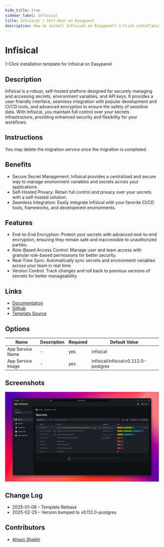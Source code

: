 ```yaml
---
hide_title: true
sidebar_label: Infisical
title: Infisical | Self-Host on Easypanel
description: How to install Infisical on Easypanel? 1-Click installation template for Infisical on Easypanel
---
```


<!-- generated -->

# Infisical

1-Click installation template for Infisical on Easypanel

## Description

Infisical is a robust, self-hosted platform designed for securely managing and accessing secrets, environment variables, and API keys. It provides a user-friendly interface, seamless integration with popular development and CI/CD tools, and advanced encryption to ensure the safety of sensitive data. With Infisical, you maintain full control over your secrets infrastructure, providing enhanced security and flexibility for your workflows.

## Instructions

You may delete the migration service once the migration is completed.

## Benefits

- Secure Secret Management: Infisical provides a centralized and secure way to manage environment variables and secrets across your applications.
- Self-Hosted Privacy: Retain full control and privacy over your secrets with a self-hosted solution.
- Seamless Integration: Easily integrate Infisical with your favorite CI/CD tools, frameworks, and development environments.

## Features

- End-to-End Encryption: Protect your secrets with advanced end-to-end encryption, ensuring they remain safe and inaccessible to unauthorized parties.
- Role-Based Access Control: Manage user and team access with granular role-based permissions for better security.
- Real-Time Sync: Automatically sync secrets and environment variables across your team in real time.
- Version Control: Track changes and roll back to previous versions of secrets for better manageability.

## Links

- [Documentation](https://infisical.com/docs)
- [Github](https://github.com/Infisical/infisical)
- [Template Source](https://github.com/easypanel-io/templates/tree/main/templates/infisical)

## Options

Name | Description | Required | Default Value
-|-|-|-
App Service Name | - | yes | infisical
App Service Image | - | yes | infisical/infisical:v0.112.0-postgres

## Screenshots

![Infisical Screenshot](./assets/screenshot.png)

## Change Log

- 2025-01-08 – Template Release
- 2025-02-25 – Version bumped to v0.112.0-postgres

## Contributors

- [Ahson Shaikh](https://github.com/Ahson-Shaikh)
